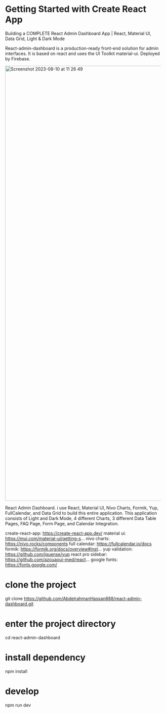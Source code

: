 # Getting Started with Create React App
Building a COMPLETE React Admin Dashboard App | React, Material UI, Data Grid, Light & Dark Mode

React-admin-dashboard is a production-ready front-end solution for admin interfaces. It is based on react and uses the UI Toolkit material-ui. Deployed by Firebase.

<img width="1405" alt="Screenshot 2023-08-10 at 11 26 49" src="https://github.com/AbdelrahmanHassan888/react-admin-dashboard/assets/139315351/180e4e7f-7224-475b-a71f-0f4f0dae25cd">


React Admin Dashboard. i use React, Material UI, Nivo Charts, Formik, Yup, FullCalendar, and Data Grid to build this entire application. This application consists of Light and Dark Mode, 4 different Charts, 3 different Data Table Pages, FAQ Page, Form Page, and Calendar Integration.


create-react-app: https://create-react-app.dev/
material ui: https://mui.com/material-ui/getting-s...
nivo charts: https://nivo.rocks/components
full calendar: https://fullcalendar.io/docs
formik: https://formik.org/docs/overview#inst...
yup validation: https://github.com/jquense/yup
react pro sidebar: https://github.com/azouaoui-med/react...
google fonts: https://fonts.google.com/



# clone the project
git clone https://github.com/AbdelrahmanHassan888/react-admin-dashboard.git

# enter the project directory
cd react-admin-dashboard

# install dependency
npm install

# develop
npm run dev
